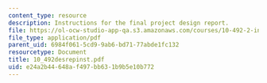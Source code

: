 ```yaml
---
content_type: resource
description: Instructions for the final project design report.
file: https://ol-ocw-studio-app-qa.s3.amazonaws.com/courses/10-492-2-integrated-chemical-engineering-topics-i-introduction-to-biocatalysis-fall-2004/e24a2b44648af497bb631b9b5e10b772_10_492desrepinst.pdf
file_type: application/pdf
parent_uid: 6984f061-5cd9-9ab6-bd71-77abde1fc132
resourcetype: Document
title: 10_492desrepinst.pdf
uid: e24a2b44-648a-f497-bb63-1b9b5e10b772
---
```

